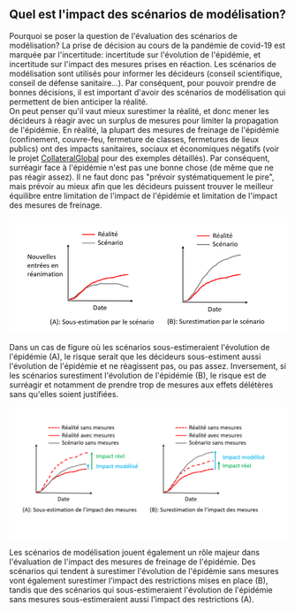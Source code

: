 ## Quel est l'impact des scénarios de modélisation?

Pourquoi se poser la question de l'évaluation des scénarios de modélisation? 
La prise de décision au cours de la pandémie de covid-19 est marquée par l'incertitude: incertitude sur l'évolution de l'épidémie, et incertitude sur l'impact des mesures prises en réaction. Les scénarios de modélisation sont utilisés pour informer les décideurs (conseil scientifique, conseil de défense sanitaire...). Par conséquent, pour pouvoir prendre de bonnes décisions, il est important d'avoir des scénarios de modélisation qui permettent de bien anticiper la réalité.
<br /> 
On peut penser qu'il vaut mieux surestimer la réalité, et donc mener les décideurs à réagir avec un surplus de mesures pour limiter la propagation de l'épidémie. En réalité, la plupart des mesures de freinage de l'épidémie (confinement, couvre-feu, fermeture de classes, fermetures de lieux publics) ont des impacts sanitaires, sociaux et économiques négatifs (voir le projet <a href="https://collateralglobal.org/">CollateralGlobal</a> pour des exemples détaillés). Par conséquent, surréagir face à l'épidémie n'est pas une bonne chose (de même que ne pas réagir assez). Il ne faut donc pas "prévoir systématiquement le pire", mais prévoir au mieux afin que les décideurs puissent trouver le meilleur équilibre entre limitation de l'impact de l'épidémie et limitation de l'impact des mesures de freinage. <br /> 

<img src="images/explication_simulation_enjeu.PNG" width="600">  <br /> 

Dans un cas de figure où les scénarios sous-estimeraient l'évolution de l'épidémie (A), le risque serait que les décideurs sous-estiment aussi l'évolution de l'épidémie et ne réagissent pas, ou pas assez. Inversement, si les scénarios surestiment l'évolution de l'épidémie (B), le risque est de surréagir et notamment de prendre trop de mesures aux effets délétères sans qu'elles soient justifiées. <br /> 

<img src="images/explication_impact_mesures.PNG" width="600">  <br /> 

Les scénarios de modélisation jouent également un rôle majeur dans l'évaluation de l'impact des mesures de freinage de l'épidémie. Des scénarios qui tendent à surestimer l'évolution de l'épidémie sans mesures vont également surestimer l'impact des restrictions mises en place (B), tandis que des scénarios qui sous-estimeraient l'évolution de l'épidémie sans mesures sous-estimeraient aussi l'impact des restrictions (A). 





